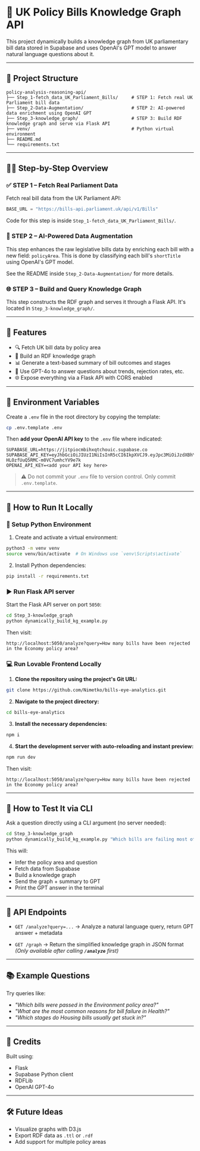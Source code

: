 # 🧠 UK Policy Bills Knowledge Graph API

This project dynamically builds a knowledge graph from UK parliamentary bill data stored in Supabase and uses OpenAI's GPT model to answer natural language questions about it.

---

## 📁 Project Structure

```
policy-analysis-reasoning-api/
├── Step_1-fetch_data_UK_Parliament_Bills/     # STEP 1: Fetch real UK Parliament bill data
├── Step_2-Data-Augmentation/                  # STEP 2: AI-powered data enrichment using OpenAI GPT
├── Step_3-knowledge_graph/                    # STEP 3: Build RDF knowledge graph and serve via Flask API
├── venv/                                      # Python virtual environment
├── README.md
└── requirements.txt
```

---

## 👨‍💼 Step-by-Step Overview

### ✅ STEP 1 – Fetch Real Parliament Data

Fetch real bill data from the UK Parliament API:

```python
BASE_URL = "https://bills-api.parliament.uk/api/v1/Bills"
```

Code for this step is inside `Step_1-fetch_data_UK_Parliament_Bills/`.

### 🧠 STEP 2 – AI-Powered Data Augmentation

This step enhances the raw legislative bills data by enriching each bill with a new field: `policyArea`. This is done by classifying each bill's `shortTitle` using OpenAI's GPT model.

See the README inside `Step_2-Data-Augmentation/` for more details.

### 🌐 STEP 3 – Build and Query Knowledge Graph

This step constructs the RDF graph and serves it through a Flask API. It's located in `Step_3-knowledge_graph/`.

---

## 📆 Features

* 🔍 Fetch UK bill data by policy area
* 🿫 Build an RDF knowledge graph
* 📊 Generate a text-based summary of bill outcomes and stages
* 🤖 Use GPT-4o to answer questions about trends, rejection rates, etc.
* 🌐 Expose everything via a Flask API with CORS enabled

---

## 🔧 Environment Variables

Create a `.env` file in the root directory by copying the template:

```bash
cp .env.template .env
```

Then **add your OpenAI API key** to the `.env` file where indicated:

```env
SUPABASE_URL=https://jitpiocmbihxqtchouic.supabase.co
SUPABASE_API_KEY=eyJhbGciOiJIUzI1NiIsInR5cCI6IkpXVCJ9.eyJpc3MiOiJzdXBhYmFzZSIsInJlZiI6ImppdHBpb2NtYmloeHF0Y2hvdWljIiwicm9sZSI6ImFub24iLCJpYXQiOjE3NDU2NzQ3OTQsImV4cCI6MjA2MTI1MDc5NH0.dWeLUWEuBRnRbV-HLOzfUuQ5RMC-m0VC7umhcYV9e7k
OPENAI_API_KEY=<add your API key here>
```

> ⚠️ Do not commit your `.env` file to version control. Only commit `.env.template`.

---

## 🚀 How to Run It Locally

### 🔄 Setup Python Environment

1. Create and activate a virtual environment:

```bash
python3 -m venv venv
source venv/bin/activate  # On Windows use `venv\Scripts\activate`
```

2. Install Python dependencies:

```bash
pip install -r requirements.txt
```

### ▶️ Run Flask API server

Start the Flask API server on port `5050`:

```bash
cd Step_3-knowledge_graph
python dynamically_build_kg_example.py
```

Then visit:

```
http://localhost:5050/analyze?query=How many bills have been rejected in the Economy policy area?
```

### 💻 Run Lovable Frontend Locally

1. **Clone the repository using the project's Git URL:**

```bash
git clone https://github.com/Nimetko/bills-eye-analytics.git
```

2. **Navigate to the project directory:**

```bash
cd bills-eye-analytics
```

3. **Install the necessary dependencies:**

```bash
npm i
```

4. **Start the development server with auto-reloading and instant preview:**

```bash
npm run dev
```

Then visit:

```
http://localhost:5050/analyze?query=How many bills have been rejected in the Economy policy area?
```

---

## 🧪 How to Test It via CLI

Ask a question directly using a CLI argument (no server needed):

```bash
cd Step_3-knowledge_graph
python dynamically_build_kg_example.py "Which bills are failing most often?"
```

This will:

* Infer the policy area and question
* Fetch data from Supabase
* Build a knowledge graph
* Send the graph + summary to GPT
* Print the GPT answer in the terminal

---

## 📄 API Endpoints

* `GET /analyze?query=...`
  → Analyze a natural language query, return GPT answer + metadata

* `GET /graph`
  → Return the simplified knowledge graph in JSON format
  *(Only available after calling **`/analyze`** first)*

---

## 📚 Example Questions

Try queries like:

* *"Which bills were passed in the Environment policy area?"*
* *"What are the most common reasons for bill failure in Health?"*
* *"Which stages do Housing bills usually get stuck in?"*

---

## 🤝 Credits

Built using:

* Flask
* Supabase Python client
* RDFLib
* OpenAI GPT-4o

---

## 🛠️ Future Ideas

* Visualize graphs with D3.js
* Export RDF data as `.ttl` or `.rdf`
* Add support for multiple policy areas
